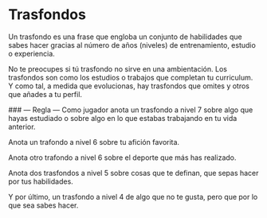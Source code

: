 
Trasfondos
==========

Un trasfondo es una frase que engloba un conjunto de habilidades que sabes hacer gracias al número de años (niveles) de entrenamiento, estudio o experiencia.

No te preocupes si tú trasfondo no sirve en una ambientación. Los trasfondos son como los estudios o trabajos que completan tu curriculum. Y como tal, a medida que evolucionas, hay trasfondos que omites y otros que añades a tu perfil.

### — Regla —
Como jugador anota un trasfondo a nivel 7 sobre algo que hayas estudiado o sobre algo en lo que estabas trabajando en tu vida anterior.

Anota un trafondo a nivel 6 sobre tu afición favorita.

Anota otro trafondo a nivel 6 sobre el deporte que más has realizado.

Anota dos trasfondos a nivel 5 sobre cosas que te definan, que sepas hacer por tus habilidades.

Y por último, un trasfondo a nivel 4 de algo que no te gusta, pero que por lo que sea sabes hacer.
